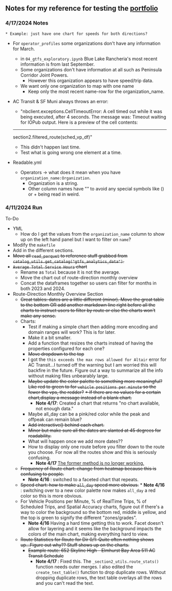## Notes for my reference for testing the [portfolio](https://test-gtfs-exploratory--cal-itp-data-analyses.netlify.app/readme)

### 4/17/2024 Notes
    * Example: just have one chart for speeds for both directions? 
* For `operator_profiles` some organizations don't have any information for March. 
    * in `04_gtfs_exploratory.ipynb` Blue Lake Rancheria's most recent information is from last September. 
    * Some organizations don't have information at all such as Peninsula Corridor Joint Powers. 
        * However this organization appears to have speed/trip data. 
    * We want only one organization to map with one name
        * Keep only the most recent name-row for the organization_name.
* AC Transit & SF Muni always throws an error:
    * "nbclient.exceptions.CellTimeoutError: A cell timed out while it was being executed, after 4 seconds.
    The message was: Timeout waiting for IOPub output.
    Here is a preview of the cell contents:
    -------------------
    section2.filtered_route(sched_vp_df)"
    
    * This didn't happen last time. 
    * Test what is going wrong one element at a time. 

* Readable.yml
    * Operators -> what does it mean when you have `organization_name:Organization`. 
        * Organization is a string. 
        * Other column names have "" to avoid any special symbols like () or + being read in weird. 

### 4/11/2024 Run 
To-Do
* YML
    * How do I get the values from the `organization_name` column to show up on the left hand panel but I want to filter on  `name`?
* Modify the `makefile`
* Add in the different sections.
* <s>Move all `read_parquet` to reference stuff grabbed from `catalog_utils.get_catalog("gtfs_analytics_data")`.</s>
* <s>`Average Total Service Hours` chart </s>
    * Rename as `Total` because it is not the average.
    * Move the chart out of route-direction monthly overview
    * Concat the dataframes together so users can filter for months in both 2023 and 2024.
* Route-Direction Monthly Overview Section
    * <s>Great tables: dates are a little different (minor). Move the great table to the bottom OR add another markdown line right before all the charts to instruct users to filter by route or else the charts won't make any sense.</s>
    * Charts: 
        * Test if making a simple chart then adding more encoding and domain ranges will work? This is for later.
        * Make it a bit smaller.
        * Add a function that resizes the charts instead of having the properties configured for each one? 
        * <s>Move dropdown to the top</s>
        * I got the `this exceeds the max rows allowed for Altair` error for AC Transit...I turned off the warning but I am worried this will backfire in the future. Figure out a way to summarize all the info without making files unbearably large.
        * <s>Maybe update the color palette to something more meaningful? Like red to green to for `vehicle positions per minute` so the fewer the vps, the redder?</s>
        <s>* If there are no values for a certain chart,display a message instead of a blank chart.</s>
            * <b> Note 4/17</b>: Created a chart that returns "no chart available, not enough data."
        * Maybe all_day can be a pink/red color while the peak and offpeak can remain blue? 
        * <s>Add interactive() behind each chart.</s>
        * <s>Minor but make sure all the dates are slanted at 45 degrees for readability.</s>
        * What will happen once we add more dates?? 
        * How to display only one route before you filter down to the route you choose. For now all the routes show and this is seriously confusing.
            * <b> Note 4/17 </b> [The former method is no longer working.](https://github.com/cal-itp/data-analyses/blob/main/rt_segment_speeds/_threshold_utils.py)
    * <s>Frequency of Route chart: change from heatmap because this is confusing to people.</s>
        * <b> Note 4/16 </b>: switched to a faceted chart that repeats. 
    * <s>Speed chart: how to make `all_day` speed more obvious.</s>
            * <b> Note 4/16 </b>: switching over to a new color palette now makes `all_day` a red color so this is more obvious. 
    * For Vehicle Positions per Minute, % of RealTime Trips, % of Scheduled Trips, and Spatial Accuracy charts, figure out if there's a way to color the background so the bottom  red, middle is yellow, and the top is green to signify the different "zones/grades".
        * <b> Note 4/16 </b> Having a hard time getting this to work. Facet doesn't allow for layering and it seems like the background impacts the colors of the main chart, making everything hard to view.
    * <s>Route Statistics for Route for Dir 0/1: Quite often nothing shows up...Figure out why?? Stuff shows up on the charts. 
        * Example route: 652 Skyline High - Elmhurst Bay Area 511 AC Transit Schedule</s>
            * <b> Note 4/17 </b>: Fixed this. The `_section2_utils.route_stats()` function needs outer merges. I also edited the `create_text_table()` function to drop duplicate rows. Without dropping duplicate rows, the text table overlays all the rows and you can't read the text. 
